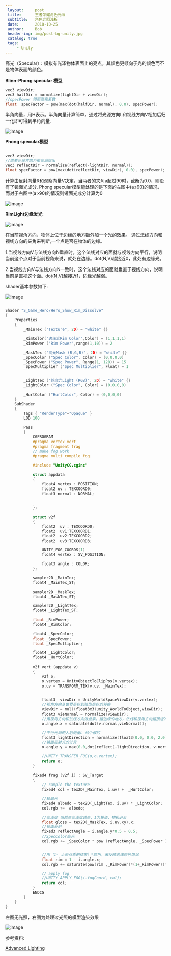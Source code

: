 ```yaml
---
 layout:     post
 title:      王者荣耀角色光照
 subtitle:   角色光照浅析
 date:       2018-10-25
 author:     Bob
 header-img: img/post-bg-unity.jpg
 catalog: true
 tags:
     - Unity
---
```


高光（Specular）：模拟有光泽物体表面上的亮点，其颜色更倾向于光的颜色而不是物体表面的颜色。

**Blinn-Phong specular 模型**

```c
vec3 viewDir;
vec3 halfDir = normalize(lightDir + viewDir);
//specPower 镜面高光系数
float  specFactor = pow(max(dot(halfDir, normal), 0.0), specPower);
```

半角向量，用H表示。半角向量计算简单，通过将光源方向L和视线方向V相加后归一化即可得到半角向量.

![image](/img/pos_61.png)

**Phong specular模型**

```c

vec3 viewDir;
//需要光线方向为由光源指出
vec3 reflectDir = normalize(reflect(-lightDir, normal)); 
float specFactor = pow(max(dot(reflectDir, viewDir), 0.0), specPower); 

```
计算由反射向量R和观察向量V决定，当两者的夹角a超过90时，截断为0.0，则没有了镜面光成分.
Phong specular模型能处理的是下面的左图中(a≤90)的情况，而对于右图中(a>90)的情况则镜面光成分计算为0

![image](/img/pos_59.png)


**RimLight边缘发光**:

![image](/img/pos_60.png)


在当前视角方向，物体上位于边缘的地方额外加一个光的效果。
通过法线方向和视线方向的夹角来判断,一个点是否在物体的边缘。

1.当视线方向V与法线方向N垂直时，这个法线对应的面就与视线方向平行，说明当前这个点对于当前视角来说，就处在边缘。dot(N,V)越接近0，此处有边缘光。

2.当视线方向V与法线方向N一致时，这个法线对应的面就垂直于视线方向，说明当前是直视这个面。dot(N,V)越接近1，边缘光越弱。



shader基本参数如下:

![image](/img/pos_57.png)

```c

Shader "S_Game_Hero/Hero_Show_Rim_Dissolve"
{
	Properties
	{
		_MainTex ("Texture", 2D) = "white" {}

		_RimColor("边缘光Rim Color",Color) = (1,1,1,1)
        _RimPower ("Rim Power",range(1,10)) = 2

		_MaskTex ("高光Mask (R,G,B)", 2D) = "white" {}
		_SpecColor ("Spec Color", Color) = (0,0,0,0)
		_SpecPower ("Spec Power", Range(1, 128)) = 15
		_SpecMultiplier ("Spec Multiplier", Float) = 1


		_LightTex ("轮廓光Light (RGB)", 2D) = "white" {}
		_LightColor ("Spec Color", Color) = (0,0,0,0)

		_HurtColor ("HurtColor", Color) = (0,0,0,0)
	}
	SubShader
	{
		Tags { "RenderType"="Opaque" }
		LOD 100

		Pass
		{
			CGPROGRAM
			#pragma vertex vert
			#pragma fragment frag
			// make fog work
			#pragma multi_compile_fog
			
			#include "UnityCG.cginc"

			struct appdata
			{
				float4 vertex : POSITION;
				float2 uv : TEXCOORD0;
				float3 normal : NORMAL; 
				
			
			};

			struct v2f
			{
				float2  uv : TEXCOORD0;
				float2  uv1:TEXCOORD1;
				float2  uv2:TEXCOORD2;	
				float2  uv3:TEXCOORD3;	

				UNITY_FOG_COORDS(1)
				float4 vertex : SV_POSITION;

				float3 angle : COLOR;
			};

			sampler2D _MainTex;
			float4 _MainTex_ST;

			sampler2D _MaskTex;
			float4 _MaskTex_ST;

			sampler2D _LightTex;
			float4 _LightTex_ST;

			float _RimPower;
			float4 _RimColor;
			
			float4 _SpecColor;
			float _SpecPower;
			float _SpecMultiplier;

			float4 _LightColor;
			float4 _HurtColor;
			
			v2f vert (appdata v)
			{
				v2f o;
				o.vertex = UnityObjectToClipPos(v.vertex);
				o.uv = TRANSFORM_TEX(v.uv, _MainTex);

				
				float3  viewDir = UnityWorldSpaceViewDir(v.vertex);
				//视角方向从世界坐标到模型坐标的转换
				viewDir = mul((float3x3)unity_WorldToObject,viewDir);
				float3 vieNormal = normalize(viewDir);
				//用视角方向和法线方向做点乘，越边缘的地方，法线和视角方向越接近90度，点乘越接近0.
				o.angle.x = saturate(dot(v.normal,vieNormal));

				//平行光源的入射向量L 给个假的
				float3 lightDirection = normalize(float3(0.0, 0.0, 2.0));
				//镜面反射光的计算
				o.angle.y = max(0.0,dot(reflect(-lightDirection, v.normal),vieNormal));

				//UNITY_TRANSFER_FOG(o,o.vertex);
				return o;
			}
			
			fixed4 frag (v2f i) : SV_Target
			{
				// sample the texture
				fixed4 col = tex2D(_MainTex, i.uv) +  _HurtColor;

				//轮廓光
				fixed4 albedo = tex2D(_LightTex, i.uv) * _LightColor;
				col.rgb +=  albedo;

				//光泽度 值越高光泽度越高，1为极值，物极必反
				float gloss = tex2D(_MaskTex, i.uv.xy).x;
				//镜面反射 
				fixed3 reflectAngle = i.angle.y*0.5 + 0.5;
				//SpecColor高光
				col.rgb += _SpecColor * pow (reflectAngle, _SpecPower ) * gloss * _SpecMultiplier * 2.0;


                //用（1- 上面点乘的结果）*颜色，来反映边缘颜色情况
				float rim = 1 - i.angle.x;
				col.rgb += saturate(pow(rim ,_RimPower)*(1+_RimPower))* _RimColor.rgb;

				// apply fog
				//UNITY_APPLY_FOG(i.fogCoord, col);
				return col;
			}
			ENDCG
		}
	}
}


```

左图无光照，右图为处理过光照的模型渲染效果

![image](/img/pos_58.png)


参考资料:

[Advanced Lighting](https://learnopengl.com/Advanced-Lighting/Advanced-Lighting)
